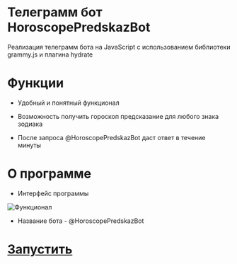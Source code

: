 # **Телеграмм бот HoroscopePredskazBot**

Реализация телеграмм бота на JavaScript с использованием библиотеки grammy.js и плагина hydrate

# **Функции**

* Удобный и понятный функционал

* Возможность получить гороскоп предсказание для любого знака зодиака

* После запроса @HoroscopePredskazBot даст ответ в течение минуты

# **О программе**

* Интерфейс программы

![Функционал](https://github.com/11qfour/HoroscopePredsazTGBot/blob/main/media/tg_bot_preview.gif)

* Название бота - @HoroscopePredskazBot

# **[Запустить](https://t.me/HoroscopePredsazBot)**
